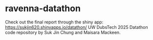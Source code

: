 # ravenna-datathon
Check out the final report through the shiny app: https://sukjin620.shinyapps.io/datathon/
UW DubsTech 2025 Datathon code repository by Suk Jin Chung and Maisara Mackeen. 
